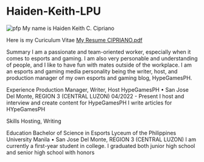 # Haiden-Keith-LPU

![pfp](https://user-images.githubusercontent.com/115343961/194699014-b6ea7789-3533-48a9-a674-952ebc552397.jpg)
My name is Haiden Keith C. Cipriano

Here is my Curiculum Vitae
[My Resume CIPRIANO.pdf](https://github.com/Haiden-Keith-Cipriano/Haiden-Keith-LPU-/files/9738841/My.Resume.CIPRIANO.pdf)

Summary
I am a passionate and team-oriented worker, especially when it comes to esports and gaming. I am also very personable
and understanding of people, and I like to have fun with mates outside of the workplace.
I am an esports and gaming media personality being the writer, host, and production manager of my own esports and
gaming blog, HypeGamesPH.

Experience
Production Manager, Writer, Host
HypeGamesPH • San Jose Del Monte, REGION 3 (CENTRAL LUZON)
04/2022 - Present
I host and interview and create content for HypeGamesPH
I write articles for HYpeGamesPH

Skills
Hosting, Writing

Education
Bachelor of Science in Esports
Lyceum of the Philippines University Manila • San Jose Del Monte, REGION 3 (CENTRAL LUZON)
I am currently a first-year student in college.
I graduated both junior high school and senior high school with honors

